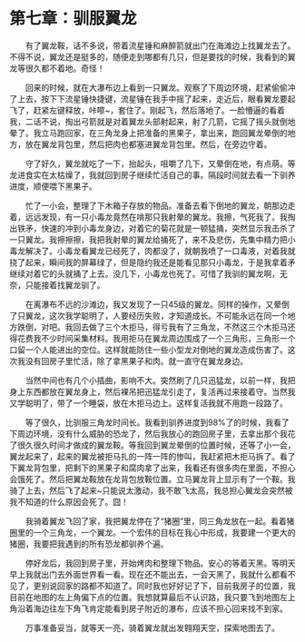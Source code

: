 # 第七章：驯服翼龙

　　有了翼龙鞍，话不多说，带着流星锤和麻醉箭就出门在海滩边上找翼龙去了。不得不说，翼龙还是挺多的，随便走到哪都有几只，但是要找的时候，我看到的翼龙等很久都不着地。奇怪！

　　回来的时候，就在大瀑布边上看到一只翼龙。观察了下周边环境，赶紧偷偷冲了上去，按下下流星锤快捷键，流星锤在我手中摇了起来，走近后，眼看翼龙要起飞了，赶紧左键释放，咔嚓~，套住了。刚起飞，然后落地了。一脸懵逼的看着我，二话不说，掏出弓箭就是对着翼龙头部射起来，射了几箭，它摇了摇头就倒地晕了。我立马跑回家，在三角龙身上把准备的黑果子，拿出来，跑回翼龙晕倒的地方，放在翼龙背包里，然后把肉也都塞进翼龙背包里。然后，在旁边守着。

　　守了好久，翼龙就吃了一下，抬起头，咀嚼了几下，又晕倒在地，有点萌。等龙进食实在太枯燥了，我就回到房子继续忙活自己的事。隔段时间就去看一下驯养进度，顺便喂下黑果子。

　　忙了一小会，整理了下木箱子存放的物品。准备去看下倒地的翼龙，朝那边走着，远远发现，有一只小毒龙竟然在啃那只我射晕的翼龙。我擦，气死我了。我掏出铁矛，快速的冲到小毒龙身边，对着它的菊花就是一顿猛捅，突然显示我击杀了一只翼龙。我擦擦擦，我把我射晕的翼龙给捅死了，来不及悲伤，先集中精力把小毒龙解决了。小毒龙看翼龙已经死了，肉都没了，就朝我喷了一口毒液，对着我就挠了起来，瞬间我的屏幕绿了，但是隐约我还是能看见那只小毒龙，于是我拿着矛继续对着它的头就捅了上去。没几下，小毒龙也死了。可惜了我驯的翼龙啊，无奈，只能接着找翼龙驯了。

　　在离瀑布不远的沙滩边，我又发现了一只45级的翼龙。同样的操作，又晕倒了只翼龙，这次我学聪明了，人要经历失败，才知道成长。不可能永远在同一个地方跌倒，对吧。我回去做了三个木拒马，得亏我有了三角龙，不然这三个木拒马还得花费我不少时间采集材料。我用拒马在翼龙周边围成了一个三角形，三角形一个口留一个人能进出的空位。这样就能防住一些小型龙对倒地的翼龙造成伤害了。这次我没有回房子里忙活，除了拿黑果子和肉。就一直守在翼龙身边。

　　当然中间也有几个小插曲，影响不大。突然刷了几只迅猛龙，以前一样，我把身上东西都放在翼龙身上，然后裸吊把迅猛龙引走了，复活再过来接着守。当然我又学聪明了，带了一个睡袋，放在木拒马边上。这样复活我就不用跑一段路了。

　　等了很久，比驯服三角龙时间长。我看到驯养进度到98%了的时候，我看了下周边环境，没有什么威胁的恐龙了，然后我放心的跑回房子里，去拿出那个我花了很久很久时间才做成的翼龙鞍。等我回到翼龙晕倒的位置时候，还等了小一会，翼龙起来了，起来的翼龙被拒马扎的一阵一阵的惨叫，我赶紧把木拒马拆了。看了下翼龙背包里，把剩下的黑果子和腐肉拿了出来，我看还有很多肉在里面，不担心会饿死了。然后把翼龙鞍放在龙背包放鞍位置。立马翼龙背上显示有了一个鞍。我骑了上去，然后飞了起来~只能说太激动，我不敢飞太高，我总担心翼龙会突然被我不知道的什么原因会死了。囧！

　　我骑着翼龙飞回了家，我把翼龙停在了“猪圈”里，同三角龙放在一起。看着猪圈里的一个三角龙，一个翼龙。一个宏伟的目标在我心中形成，我要建一个更大的猪圈，我要把我遇到的所有恐龙都驯养个遍。

　　停好龙后，我回到房子里，开始烤肉和整理下物品。安心的等着天黑。等明天早上我就出门去外面世界看一看。现在还不能出去，一会天黑了，我就什么都看不见了，更别说回家的路都不知道了。同时我也好好记了下，目前我房子的位置，我目前在地图的左上角偏下点的位置。我想就算最后不认识路，我只要飞到地图左上角沿着海边往左下角飞肯定能看到房子附近的瀑布，应该不担心回来找不到家。

　　万事准备妥当，就等天一亮，骑着翼龙就出发翱翔天空，探索地图去了。

